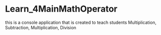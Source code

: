 # Learn_4MainMathOperator
this is a console application that is created to teach students Multiplication, Subtraction, Multiplication, Division
